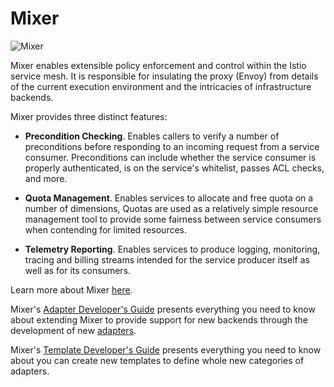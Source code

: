 # Mixer
![Mixer](doc/img/logo.png)

Mixer enables extensible policy enforcement and control within the Istio service
mesh. It is responsible for insulating the proxy (Envoy) from details of the
current execution environment and the intricacies of infrastructure backends.

Mixer provides three distinct features:

- **Precondition Checking**. Enables callers to verify a number of preconditions
  before responding to an incoming request from a service consumer.
  Preconditions can include whether the service consumer is properly
  authenticated, is on the service's whitelist, passes ACL checks, and more.

- **Quota Management**. Enables services to allocate and free quota on a number
  of dimensions, Quotas are used as a relatively simple resource management tool
  to provide some fairness between service consumers when contending for limited
  resources.

- **Telemetry Reporting**. Enables services to produce logging, monitoring,
  tracing and billing streams intended for the service producer itself as well
  as for its consumers.

Learn more about Mixer
[here](https://istio.io/docs/concepts/policy-and-control/mixer.html).

Mixer's 
[Adapter Developer's Guide](https://github.com/istio/istio/wiki/Mixer-Adapter-Dev-Guide) 
presents everything you need to know about extending Mixer to provide support 
for new backends through the development of new
[adapters](https://istio.io/docs/concepts/policy-and-control/mixer.html#adapters).

Mixer's 
[Template Developer's Guide](https://github.com/istio/istio/wiki/Mixer-Template-Dev-Guide) 
presents everything you need to know about you can create new templates to define 
whole new categories of adapters.
